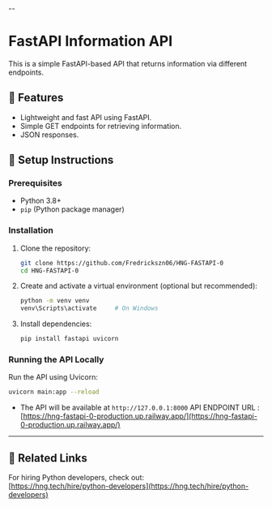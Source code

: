 --

# FastAPI Information API

This is a simple FastAPI-based API that returns information via different endpoints.

## 📌 Features
- Lightweight and fast API using FastAPI.
- Simple GET endpoints for retrieving information.
- JSON responses.

## 🚀 Setup Instructions

### Prerequisites
- Python 3.8+
- `pip` (Python package manager)

### Installation
1. Clone the repository:
   ```bash
   git clone https://github.com/Fredrickszn06/HNG-FASTAPI-0
   cd HNG-FASTAPI-0
   ```

2. Create and activate a virtual environment (optional but recommended):
   ```bash
   python -m venv venv
   venv\Scripts\activate     # On Windows
   ```

3. Install dependencies:
   ```bash
   pip install fastapi uvicorn
   ```

### Running the API Locally
Run the API using Uvicorn:
```bash
uvicorn main:app --reload
```
- The API will be available at `http://127.0.0.1:8000`
API ENDPOINT URL : [https://hng-fastapi-0-production.up.railway.app/](https://hng-fastapi-0-production.up.railway.app/)

---

## 🔗 Related Links
For hiring Python developers, check out:  
[https://hng.tech/hire/python-developers](https://hng.tech/hire/python-developers)